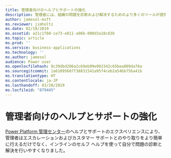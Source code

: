 ```yaml
---
title: 管理者向けのヘルプとサポートの強化
description: 管理者には、組織の問題を診断および解決するためのより多くのツールが提供されます
author: jamesol-msft
ms.reviewer: jimholtz
ms.date: 02/19/2019
ms.assetid: a21c1f60-ce73-e811-a96b-000d3a18c83b
ms.topic: article
ms.prod: ''
ms.service: business-applications
ms.technology: ''
ms.author: jamesol
audience: Power user
ms.openlocfilehash: 9c39dbd286a2c69eb99e902342c65bea809da78a
ms.sourcegitcommit: 1a61095607f38831541a95f4ceb2a54bb756a41b
ms.translationtype: HT
ms.contentlocale: ja-JP
ms.lasthandoff: 03/20/2019
ms.locfileid: "879445"
---
```

# <a name="enhanced-help-and-support-for-admins"></a>管理者向けのヘルプとサポートの強化




[Power Platform 管理センター](https://go.microsoft.com/fwlink/?linkid=875536)のヘルプとサポートのエクスペリエンスにより、管理者はエスカレーションおよびカスタマー サポートとのやり取りをより簡単に行えるだけでなく、インラインのセルフ ヘルプを使って自分で問題の診断と解決を行いやすくなりました。